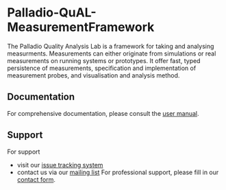 # Palladio-QuAL-MeasurementFramework
The Palladio Quality Analysis Lab is a framework for taking and analysing measurments. Measurements can either originate from simulations or real measurements on running systems or prototypes. It offer fast, typed persistence of measurements, specification and implementation of measurement probes, and visualisation and analysis method.

## Documentation
For comprehensive documentation, please consult the [user manual](https://github.com/user-attachments/files/15522158/QualityAnalysisLab.pdf).


## Support
For support
* visit our [issue tracking system](https://palladio-simulator.com/jira)
* contact us via our [mailing list](https://lists.ira.uni-karlsruhe.de/mailman/listinfo/palladio-dev)
For professional support, please fill in our [contact form](http://www.palladio-simulator.com/about_palladio/support/).
